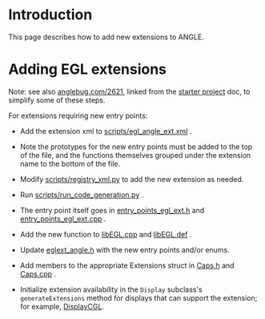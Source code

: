 # Introduction

This page describes how to add new extensions to ANGLE.

# Adding EGL extensions

Note: see also [anglebug.com/2621](http://anglebug.com/2621), linked
from the [starter project](Starter-Projects.md) doc, to simplify some
of these steps.

For extensions requiring new entry points:

* Add the extension xml to
  [scripts/egl_angle_ext.xml](../scripts/egl_angle_ext.xml) .

* Note the prototypes for the new entry points must be added to the
  top of the file, and the functions themselves grouped under the
  extension name to the bottom of the file.

* Modify [scripts/registry_xml.py](../scripts/registry_xml.py) to add
  the new extension as needed.

* Run
  [scripts/run_code_generation.py](../scripts/run_code_generation.py)
  .

* The entry point itself goes in
  [entry_points_egl_ext.h](../src/libGLESv2/entry_points_egl_ext.h)
  and
  [entry_points_egl_ext.cpp](../src/libGLESv2/entry_points_egl_ext.cpp)
  .

* Add the new function to [libEGL.cpp](../src/libEGL/libEGL.cpp) and
  [libEGL.def](../src/libEGL/libEGL.def) .

* Update [eglext_angle.h](../include/EGL/eglext_angle.h) with the new
  entry points and/or enums.

* Add members to the appropriate Extensions struct in
  [Caps.h](../src/libANGLE/Caps.h) and
  [Caps.cpp](../src/libANGLE/Caps.cpp) .

* Initialize extension availability in the `Display` subclass's
  `generateExtensions` method for displays that can support the
  extension; for example,
  [DisplayCGL](../src/libANGLE/renderer/gl/cgl/DisplayCGL.mm).
